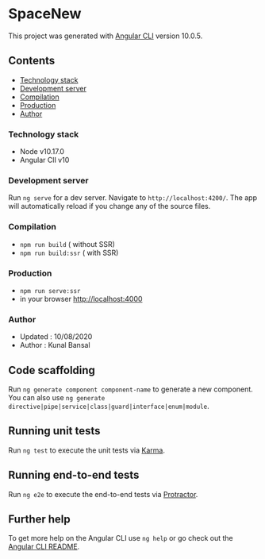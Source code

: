 # SpaceNew

This project was generated with [Angular CLI](https://github.com/angular/angular-cli) version 10.0.5.



## Contents

- [Technology stack](#technology-stack)
- [Development server](#development-server)
- [Compilation](#compilation)
- [Production](#production)
- [Author](#author)


### Technology stack

- Node v10.17.0
- Angular ClI v10



### Development server

Run `ng serve` for a dev server. Navigate to `http://localhost:4200/`. The app will automatically reload if you change any of the source files.


### Compilation
* `npm run build`       ( without SSR)
* `npm run build:ssr`   ( with SSR)

### Production
* `npm run serve:ssr`
* in your browser [http://localhost:4000](http://localhost:4000) 

### Author
- Updated : 10/08/2020
- Author  : Kunal Bansal

## Code scaffolding

Run `ng generate component component-name` to generate a new component. You can also use `ng generate directive|pipe|service|class|guard|interface|enum|module`.

## Running unit tests

Run `ng test` to execute the unit tests via [Karma](https://karma-runner.github.io).

## Running end-to-end tests

Run `ng e2e` to execute the end-to-end tests via [Protractor](http://www.protractortest.org/).

## Further help

To get more help on the Angular CLI use `ng help` or go check out the [Angular CLI README](https://github.com/angular/angular-cli/blob/master/README.md).
